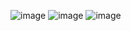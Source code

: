 ![image](https://user-images.githubusercontent.com/75125324/125938431-4da71191-e56a-4179-ab73-407544404520.png)
![image](https://user-images.githubusercontent.com/75125324/125938442-a645d27d-e740-4863-adec-f0ffc746aa64.png)
![image](https://user-images.githubusercontent.com/75125324/125938506-2b167411-c875-46d3-b380-029f3e4d7b2a.png)
